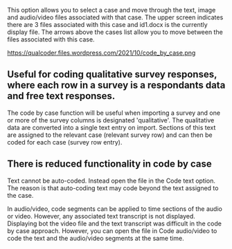 This option allows you to select a case and move through the text, image and audio/video files associated with that case. The upper screen indicates there are 3 files associated with this case and id1.docx is the currently display file. The arrows above  the cases list allow you to move between the files associated with this case.

https://qualcoder.files.wordpress.com/2021/10/code_by_case.png

## Useful for coding qualitative survey responses, where each row in a survey is a respondants data and free text responses.

The code by case function will be useful when importing a survey and one or more of the survey columns is designated 'qualitative'. The qualitative data are converted into a single text entry on import. Sections of this text are assigned to the relevant case (relevant survey row) and can then be coded for each case (survey row entry).

## There is reduced functionality in code by case 

Text cannot be auto-coded. Instead open the file in the Code text option. The reason is that auto-coding text may code beyond the text assigned to the case.

In audio/video, code segments can be applied to time sections of the audio or video. However, any associated text transcript is not displayed. Displaying bot the video file and the text transcript was difficult in the code by case approach. However, you can open the file in Code audio/video to code the text and the audio/video segments at the same time.